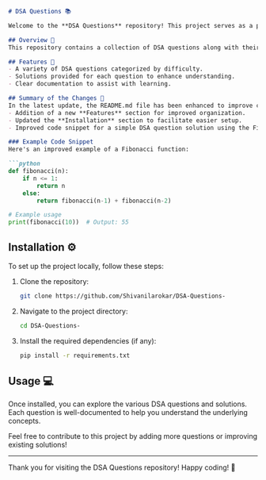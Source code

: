 ```markdown
# DSA Questions 📚

Welcome to the **DSA Questions** repository! This project serves as a platform for practicing and enhancing your Data Structures and Algorithms (DSA) skills.

## Overview 🌟
This repository contains a collection of DSA questions along with their solutions. It is designed to help developers and learners improve their problem-solving abilities and understand fundamental concepts in algorithms and data structures.

## Features 🚀
- A variety of DSA questions categorized by difficulty.
- Solutions provided for each question to enhance understanding.
- Clear documentation to assist with learning.

## Summary of the Changes 📝
In the latest update, the README.md file has been enhanced to improve clarity and usability. Key changes include:
- Addition of a new **Features** section for improved organization.
- Updated the **Installation** section to facilitate easier setup.
- Improved code snippet for a simple DSA question solution using the Fibonacci sequence for better clarity and performance.

### Example Code Snippet
Here's an improved example of a Fibonacci function:

```python
def fibonacci(n):
    if n <= 1:
        return n
    else:
        return fibonacci(n-1) + fibonacci(n-2)

# Example usage
print(fibonacci(10))  # Output: 55
```

## Installation ⚙️
To set up the project locally, follow these steps:
1. Clone the repository:
    ```bash
    git clone https://github.com/Shivanilarokar/DSA-Questions-
    ```
2. Navigate to the project directory:
    ```bash
    cd DSA-Questions-
    ```
3. Install the required dependencies (if any):
    ```bash
    pip install -r requirements.txt
    ```

## Usage 💻
Once installed, you can explore the various DSA questions and solutions. Each question is well-documented to help you understand the underlying concepts.

Feel free to contribute to this project by adding more questions or improving existing solutions!

---

Thank you for visiting the DSA Questions repository! Happy coding! 🎉
```